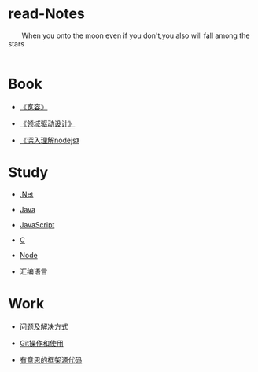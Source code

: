 # read-Notes 

&nbsp;&nbsp;&nbsp;&nbsp;&nbsp;&nbsp;&nbsp;When you onto the moon even if you don't,you also will fall among the stars</br>
 &nbsp;&nbsp;&nbsp;&nbsp;&nbsp;&nbsp;&nbsp;

#  Book
*  [《宽容》](https://github.com/yuxl01/read-Notes/blob/master/book/%E5%AE%BD%E5%AE%B9.md)

*  [《领域驱动设计》](https://github.com/yuxl01/read-Notes/blob/master/book/%E9%A2%86%E5%9F%9F%E9%A9%B1%E5%8A%A8%E8%AE%BE%E8%AE%A1.md)

*  [《深入理解nodejs》](./book/深入理解nodejs.md)



# Study

*  [.Net](./vedio/.Net.md)

*  [Java](./vedio/java.md)

*  [JavaScript](./vedio/JavaScript.md)

*  [C](./vedio/C.md)

*  [Node](./vedio/Node.md)

*  汇编语言

# Work

*  [问题及解决方式](./work/question.md)

*  [Git操作和使用](./work/OperGit.md)

*  [有意思的框架源代码](./work/Design1.md)
